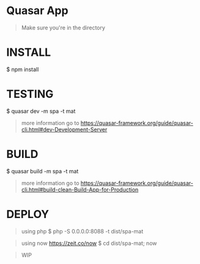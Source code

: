 # Quasar App

> Make sure you're in the directory

# INSTALL 
$ npm install

# TESTING
$ quasar dev -m spa -t mat 
> more information go to https://quasar-framework.org/guide/quasar-cli.html#dev-Development-Server

# BUILD
$ quasar build -m spa -t mat
> more information go to https://quasar-framework.org/guide/quasar-cli.html#build-clean-Build-App-for-Production

# DEPLOY
> using php
$ php -S 0.0.0.0:8088 -t dist/spa-mat

> using now https://zeit.co/now
$ cd dist/spa-mat; now

> WIP
